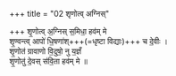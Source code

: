 +++
title = "02 शृणोत्व् अग्निस्"

+++
शृ॒णोत्व् अ॒ग्निस् स॒मिधा॒ हव॑म् मे  
शृ॒ण्वन्त्व् आपो॑ धि॒षणा॑श्+++(=धृष्टा विद्याः)+++ च दे॒वीः ।  
शृ॒णोत॑ ग्रावाणो वि॒दुषो॒ नु य॒ज्ञँ  
शृ॒णोतु॑ दे॒वस् स॑वि॒ता हव॑म् मे ॥